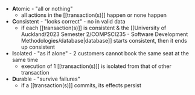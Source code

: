 - **A**tomic - "all or nothing"
	- all actions in the [[transaction(s)]] happen or none happen
- **C**onsistent - "looks correct" - no in valid data
	- if each [[transaction(s)]] is consistent & the [[University of Auckland/2023 Semester 2/COMPSCI235 - Software Development Methodologies/database|database]] starts consistent, then it ends up consistent
- **I**solated - "as if alone" - 2 customers cannot book the same seat at the same time
	- execution of 1 [[transaction(s)]] is isolated from that of other transaction
- **D**urable - "survive failures"
	- if a [[transaction(s)]] commits, its effects persist